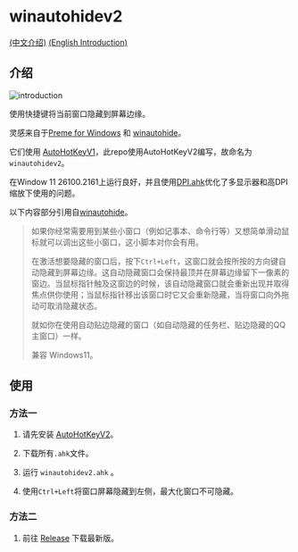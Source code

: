 # winautohidev2

[(中文介绍)](https://github.com/windwhim/winautohidev2)  [(English Introduction)](https://github.com/windwhim/winautohidev2/blob/main/README_en.md)

## 介绍

![introduction](assest\introduction.gif)

使用快捷键将当前窗口隐藏到屏幕边缘。

灵感来自于[Preme for Windows](http://www.premeforwindows.com/) 和 [winautohide](https://github.com/scavin/winautohide)。

它们使用 [AutoHotKeyV1](http://www.autohotkey.com/)，此repo使用AutoHotKeyV2编写，故命名为`winautohidev2`。

在Window 11 26100.2161上运行良好，并且使用[DPI.ahk](https://github.com/Descolada/AHK-v2-libraries/blob/main/Lib/DPI.ahk)优化了多显示器和高DPI缩放下使用的问题。

以下内容部分引用自[winautohide](https://github.com/scavin/winautohide)。

> 如果你经常需要用到某些小窗口（例如记事本、命令行等）又想简单滑动鼠标就可以调出这些小窗口，这小脚本对你会有用。
>
> 在激活想要隐藏的窗口后，按下`Ctrl+Left`，这窗口就会按所按的方向键自动隐藏到屏幕边缘。这自动隐藏窗口会保持最顶并在屏幕边缘留下一像素的窗边。当鼠标指针触及这窗边的时候，该自动隐藏窗口就会重新出现并取得焦点供你使用；当鼠标指针移出该窗口时它又会重新隐藏，当将窗口向外拖动可取消隐藏状态。
>
> 就如你在使用自动贴边隐藏的窗口（如自动隐藏的任务栏、贴边隐藏的QQ主窗口）一样。
>
> 兼容 Windows11。

## 使用

### 方法一

1. 请先安装 [AutoHotKeyV2](http://www.autohotkey.com/)。

2. 下载所有`.ahk`文件。
3. 运行 `winautohidev2.ahk` 。
4. 使用`Ctrl+Left`将窗口屏幕隐藏到左侧，最大化窗口不可隐藏。

### 方法二

1. 前往 [Release](https://github.com/windwhim/winautohidev2/release) 下载最新版。
